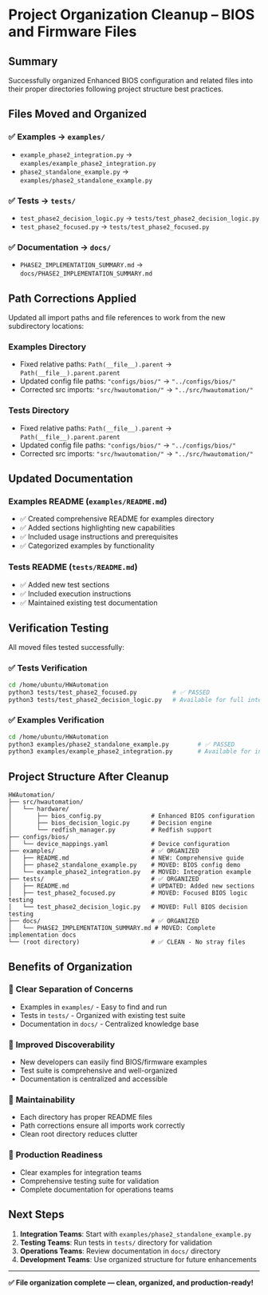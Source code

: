 # Project Organization Cleanup – BIOS and Firmware Files

## Summary

Successfully organized Enhanced BIOS configuration and related files into their proper directories following project structure best practices.

## Files Moved and Organized

### ✅ Examples → `examples/`

- `example_phase2_integration.py` → `examples/example_phase2_integration.py`
- `phase2_standalone_example.py` → `examples/phase2_standalone_example.py`

### ✅ Tests → `tests/`  

- `test_phase2_decision_logic.py` → `tests/test_phase2_decision_logic.py`
- `test_phase2_focused.py` → `tests/test_phase2_focused.py`

### ✅ Documentation → `docs/`

- `PHASE2_IMPLEMENTATION_SUMMARY.md` → `docs/PHASE2_IMPLEMENTATION_SUMMARY.md`

## Path Corrections Applied

Updated all import paths and file references to work from the new subdirectory locations:

### Examples Directory

- Fixed relative paths: `Path(__file__).parent` → `Path(__file__).parent.parent`
- Updated config file paths: `"configs/bios/"` → `"../configs/bios/"`
- Corrected src imports: `"src/hwautomation/"` → `"../src/hwautomation/"`

### Tests Directory  

- Fixed relative paths: `Path(__file__).parent` → `Path(__file__).parent.parent`
- Updated config file paths: `"configs/bios/"` → `"../configs/bios/"`
- Corrected src imports: `"src/hwautomation/"` → `"../src/hwautomation/"`

## Updated Documentation

### Examples README (`examples/README.md`)

- ✅ Created comprehensive README for examples directory
- ✅ Added sections highlighting new capabilities
- ✅ Included usage instructions and prerequisites
- ✅ Categorized examples by functionality

### Tests README (`tests/README.md`)

- ✅ Added new test sections
- ✅ Included execution instructions
- ✅ Maintained existing test documentation

## Verification Testing

All moved files tested successfully:

### ✅ Tests Verification

```bash
cd /home/ubuntu/HWAutomation
python3 tests/test_phase2_focused.py          # ✅ PASSED
python3 tests/test_phase2_decision_logic.py   # Available for full integration testing
```

### ✅ Examples Verification  

```bash
cd /home/ubuntu/HWAutomation
python3 examples/phase2_standalone_example.py        # ✅ PASSED
python3 examples/example_phase2_integration.py       # Available for integration testing
```

## Project Structure After Cleanup

```text
HWAutomation/
├── src/hwautomation/
│   └── hardware/
│       ├── bios_config.py              # Enhanced BIOS configuration
│       ├── bios_decision_logic.py      # Decision engine
│       └── redfish_manager.py          # Redfish support
├── configs/bios/
│   └── device_mappings.yaml            # Device configuration
├── examples/                           # ✅ ORGANIZED
│   ├── README.md                       # NEW: Comprehensive guide
│   ├── phase2_standalone_example.py    # MOVED: BIOS config demo
│   └── example_phase2_integration.py   # MOVED: Integration example
├── tests/                              # ✅ ORGANIZED  
│   ├── README.md                       # UPDATED: Added new sections
│   ├── test_phase2_focused.py          # MOVED: Focused BIOS logic testing
│   └── test_phase2_decision_logic.py   # MOVED: Full BIOS decision testing
├── docs/                               # ✅ ORGANIZED
│   └── PHASE2_IMPLEMENTATION_SUMMARY.md # MOVED: Complete implementation docs
└── (root directory)                    # ✅ CLEAN - No stray files
```

## Benefits of Organization

### 🎯 **Clear Separation of Concerns**

- Examples in `examples/` - Easy to find and run
- Tests in `tests/` - Organized with existing test suite  
- Documentation in `docs/` - Centralized knowledge base

### 📁 **Improved Discoverability**

- New developers can easily find BIOS/firmware examples
- Test suite is comprehensive and well-organized
- Documentation is centralized and accessible

### 🔧 **Maintainability**

- Each directory has proper README files
- Path corrections ensure all imports work correctly
- Clean root directory reduces clutter

### 🚀 **Production Readiness**

- Clear examples for integration teams
- Comprehensive testing suite for validation
- Complete documentation for operations teams

## Next Steps

1. **Integration Teams**: Start with `examples/phase2_standalone_example.py`
2. **Testing Teams**: Run tests in `tests/` directory for validation
3. **Operations Teams**: Review documentation in `docs/` directory
4. **Development Teams**: Use organized structure for future enhancements

---

**✅ File organization complete — clean, organized, and production-ready!**
